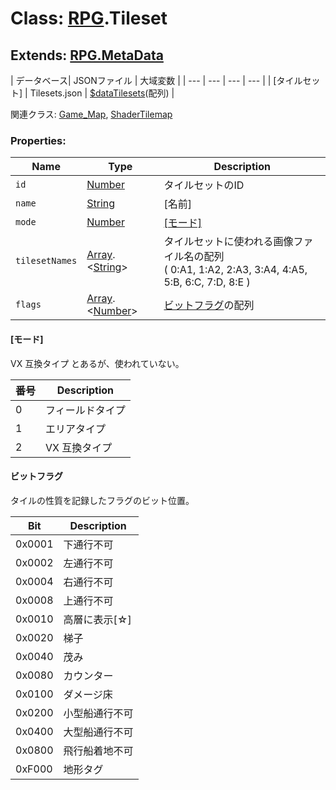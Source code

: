# Class:  [RPG](RPG.md).Tileset

## Extends: [RPG.MetaData](RPG.MetaData.md)

| データベース| JSONファイル | 大域変数 |
| --- | --- | --- | --- |
| [タイルセット] | Tilesets.json | [$dataTilesets](global.md#datatilesets-arrayrpgtileset)(配列) |

関連クラス: [Game_Map](Game_Map.md),  [ShaderTilemap](ShaderTilemap.md)


### Properties:

| Name | Type | Description |
| --- | --- | --- |
| `id` | [Number](Number.md) |  タイルセットのID |
| `name` | [String](String.md) | [名前] |
| `mode` | [Number](Number.md) | [[モード]](RPG.Tileset.md#モード) |
| `tilesetNames` | [Array](Array.md).&lt;[String](String.md)&gt; | タイルセットに使われる画像ファイル名の配列<br />( 0:A1, 1:A2, 2:A3, 3:A4, 4:A5, 5:B, 6:C, 7:D, 8:E ) |
| `flags` | [Array](Array.md).&lt;[Number](Number.md)&gt; | [ビットフラグ](RPG.Tileset.md#ビットフラグ)の配列 |

#### [モード]
VX 互換タイプ とあるが、使われていない。

| 番号 | Description |
| --- | --- |
| 0 |  フィールドタイプ |
| 1 |  エリアタイプ |
| 2 |  VX 互換タイプ |

#### ビットフラグ
タイルの性質を記録したフラグのビット位置。

| Bit | Description |
| --- | --- |
| 0x0001 |  下通行不可 |
| 0x0002 |  左通行不可 |
| 0x0004 |  右通行不可 |
| 0x0008 |  上通行不可 |
| 0x0010 |  高層に表示[☆] |
| 0x0020 |  梯子 |
| 0x0040 |  茂み |
| 0x0080 |  カウンター |
| 0x0100 |  ダメージ床 |
| 0x0200 |  小型船通行不可 |
| 0x0400 |  大型船通行不可 |
| 0x0800 |  飛行船着地不可 |
| 0xF000 |  地形タグ |


